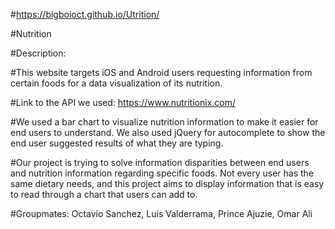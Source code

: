 #https://bigboioct.github.io/Utrition/

#Nutrition

#Description:

#This website targets iOS and Android users requesting information from certain foods for a data visualization of its nutrition.

#Link to the API we used: https://www.nutritionix.com/

#We used a bar chart to visualize nutrition information to make it easier for end users to understand. We also used jQuery for autocomplete to show the end user suggested results of what they are typing.

#Our project is trying to solve information disparities between end users and nutrition information regarding specific foods. Not every user has the same dietary needs, and this project aims to display information that is easy to read through a chart that users can add to.

#Groupmates: Octavio Sanchez, Luis Valderrama, Prince Ajuzie, Omar Ali
